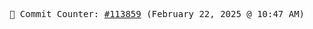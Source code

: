 <p align="center">
    <samp>
        📮 Commit Counter: <a href="https://github.com/Javascript-void0/Javascript-void0/commits/main">#113859</a> (February 22, 2025 @ 10:47 AM)
    </samp>
</p>